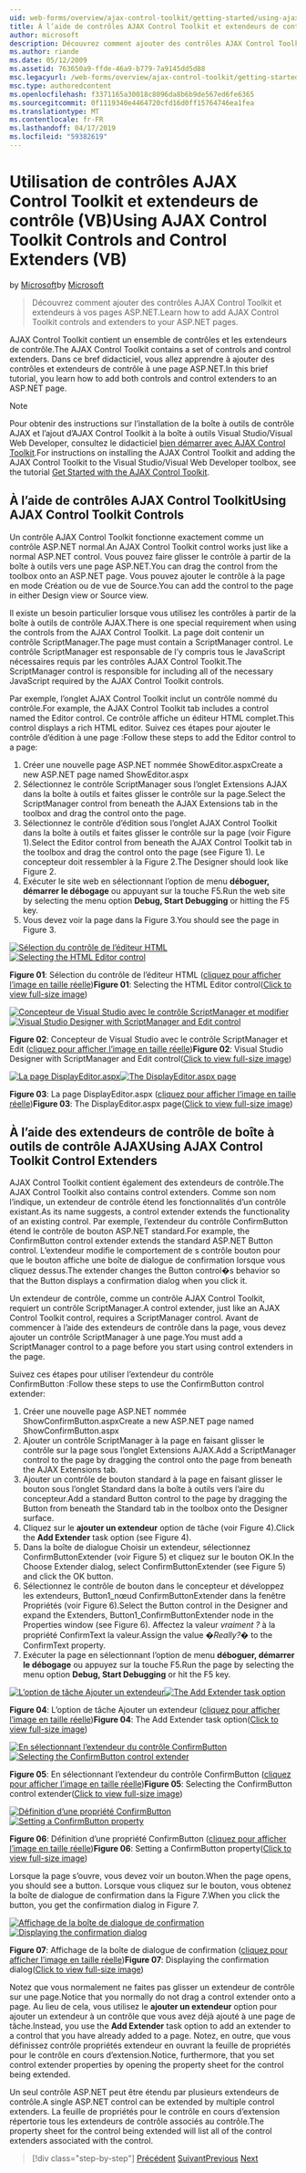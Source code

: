 ```yaml
---
uid: web-forms/overview/ajax-control-toolkit/getting-started/using-ajax-control-toolkit-controls-and-control-extenders-vb
title: À l’aide de contrôles AJAX Control Toolkit et extendeurs de contrôle (VB) | Microsoft Docs
author: microsoft
description: Découvrez comment ajouter des contrôles AJAX Control Toolkit et extendeurs à vos pages ASP.NET.
ms.author: riande
ms.date: 05/12/2009
ms.assetid: 763650a9-ffde-46a9-b779-7a9145dd5d88
msc.legacyurl: /web-forms/overview/ajax-control-toolkit/getting-started/using-ajax-control-toolkit-controls-and-control-extenders-vb
msc.type: authoredcontent
ms.openlocfilehash: f3371165a30018c8096da8b6b9de567ed6fe6365
ms.sourcegitcommit: 0f1119340e4464720cfd16d0ff15764746ea1fea
ms.translationtype: MT
ms.contentlocale: fr-FR
ms.lasthandoff: 04/17/2019
ms.locfileid: "59382619"
---
```

# <a name="using-ajax-control-toolkit-controls-and-control-extenders-vb"></a><span data-ttu-id="331fc-103">Utilisation de contrôles AJAX Control Toolkit et extendeurs de contrôle (VB)</span><span class="sxs-lookup"><span data-stu-id="331fc-103">Using AJAX Control Toolkit Controls and Control Extenders (VB)</span></span>

<span data-ttu-id="331fc-104">by [Microsoft](https://github.com/microsoft)</span><span class="sxs-lookup"><span data-stu-id="331fc-104">by [Microsoft](https://github.com/microsoft)</span></span>

> <span data-ttu-id="331fc-105">Découvrez comment ajouter des contrôles AJAX Control Toolkit et extendeurs à vos pages ASP.NET.</span><span class="sxs-lookup"><span data-stu-id="331fc-105">Learn how to add AJAX Control Toolkit controls and extenders to your ASP.NET pages.</span></span>


<span data-ttu-id="331fc-106">AJAX Control Toolkit contient un ensemble de contrôles et les extendeurs de contrôle.</span><span class="sxs-lookup"><span data-stu-id="331fc-106">The AJAX Control Toolkit contains a set of controls and control extenders.</span></span> <span data-ttu-id="331fc-107">Dans ce bref didacticiel, vous allez apprendre à ajouter des contrôles et extendeurs de contrôle à une page ASP.NET.</span><span class="sxs-lookup"><span data-stu-id="331fc-107">In this brief tutorial, you learn how to add both controls and control extenders to an ASP.NET page.</span></span>

> [!NOTE] 
> 
> <span data-ttu-id="331fc-108">Pour obtenir des instructions sur l’installation de la boîte à outils de contrôle AJAX et l’ajout d’AJAX Control Toolkit à la boîte à outils Visual Studio/Visual Web Developer, consultez le didacticiel [bien démarrer avec AJAX Control Toolkit](get-started-with-the-ajax-control-toolkit-vb.md).</span><span class="sxs-lookup"><span data-stu-id="331fc-108">For instructions on installing the AJAX Control Toolkit and adding the AJAX Control Toolkit to the Visual Studio/Visual Web Developer toolbox, see the tutorial [Get Started with the AJAX Control Toolkit](get-started-with-the-ajax-control-toolkit-vb.md).</span></span>


## <a name="using-ajax-control-toolkit-controls"></a><span data-ttu-id="331fc-109">À l’aide de contrôles AJAX Control Toolkit</span><span class="sxs-lookup"><span data-stu-id="331fc-109">Using AJAX Control Toolkit Controls</span></span>

<span data-ttu-id="331fc-110">Un contrôle AJAX Control Toolkit fonctionne exactement comme un contrôle ASP.NET normal.</span><span class="sxs-lookup"><span data-stu-id="331fc-110">An AJAX Control Toolkit control works just like a normal ASP.NET control.</span></span> <span data-ttu-id="331fc-111">Vous pouvez faire glisser le contrôle à partir de la boîte à outils vers une page ASP.NET.</span><span class="sxs-lookup"><span data-stu-id="331fc-111">You can drag the control from the toolbox onto an ASP.NET page.</span></span> <span data-ttu-id="331fc-112">Vous pouvez ajouter le contrôle à la page en mode Création ou de vue de Source.</span><span class="sxs-lookup"><span data-stu-id="331fc-112">You can add the control to the page in either Design view or Source view.</span></span>

<span data-ttu-id="331fc-113">Il existe un besoin particulier lorsque vous utilisez les contrôles à partir de la boîte à outils de contrôle AJAX.</span><span class="sxs-lookup"><span data-stu-id="331fc-113">There is one special requirement when using the controls from the AJAX Control Toolkit.</span></span> <span data-ttu-id="331fc-114">La page doit contenir un contrôle ScriptManager.</span><span class="sxs-lookup"><span data-stu-id="331fc-114">The page must contain a ScriptManager control.</span></span> <span data-ttu-id="331fc-115">Le contrôle ScriptManager est responsable de l’y compris tous le JavaScript nécessaires requis par les contrôles AJAX Control Toolkit.</span><span class="sxs-lookup"><span data-stu-id="331fc-115">The ScriptManager control is responsible for including all of the necessary JavaScript required by the AJAX Control Toolkit controls.</span></span>

<span data-ttu-id="331fc-116">Par exemple, l’onglet AJAX Control Toolkit inclut un contrôle nommé du contrôle.</span><span class="sxs-lookup"><span data-stu-id="331fc-116">For example, the AJAX Control Toolkit tab includes a control named the Editor control.</span></span> <span data-ttu-id="331fc-117">Ce contrôle affiche un éditeur HTML complet.</span><span class="sxs-lookup"><span data-stu-id="331fc-117">This control displays a rich HTML editor.</span></span> <span data-ttu-id="331fc-118">Suivez ces étapes pour ajouter le contrôle d’édition à une page :</span><span class="sxs-lookup"><span data-stu-id="331fc-118">Follow these steps to add the Editor control to a page:</span></span>

1. <span data-ttu-id="331fc-119">Créer une nouvelle page ASP.NET nommée ShowEditor.aspx</span><span class="sxs-lookup"><span data-stu-id="331fc-119">Create a new ASP.NET page named ShowEditor.aspx</span></span>
2. <span data-ttu-id="331fc-120">Sélectionnez le contrôle ScriptManager sous l’onglet Extensions AJAX dans la boîte à outils et faites glisser le contrôle sur la page.</span><span class="sxs-lookup"><span data-stu-id="331fc-120">Select the ScriptManager control from beneath the AJAX Extensions tab in the toolbox and drag the control onto the page.</span></span>
3. <span data-ttu-id="331fc-121">Sélectionnez le contrôle d’édition sous l’onglet AJAX Control Toolkit dans la boîte à outils et faites glisser le contrôle sur la page (voir Figure 1).</span><span class="sxs-lookup"><span data-stu-id="331fc-121">Select the Editor control from beneath the AJAX Control Toolkit tab in the toolbox and drag the control onto the page (see Figure 1).</span></span> <span data-ttu-id="331fc-122">Le concepteur doit ressembler à la Figure 2.</span><span class="sxs-lookup"><span data-stu-id="331fc-122">The Designer should look like Figure 2.</span></span>
4. <span data-ttu-id="331fc-123">Exécuter le site web en sélectionnant l’option de menu **déboguer, démarrer le débogage** ou appuyant sur la touche F5.</span><span class="sxs-lookup"><span data-stu-id="331fc-123">Run the web site by selecting the menu option **Debug, Start Debugging** or hitting the F5 key.</span></span>
5. <span data-ttu-id="331fc-124">Vous devez voir la page dans la Figure 3.</span><span class="sxs-lookup"><span data-stu-id="331fc-124">You should see the page in Figure 3.</span></span>


<span data-ttu-id="331fc-125">[![Sélection du contrôle de l’éditeur HTML](using-ajax-control-toolkit-controls-and-control-extenders-vb/_static/image1.jpg)](using-ajax-control-toolkit-controls-and-control-extenders-vb/_static/image1.png)</span><span class="sxs-lookup"><span data-stu-id="331fc-125">[![Selecting the HTML Editor control](using-ajax-control-toolkit-controls-and-control-extenders-vb/_static/image1.jpg)](using-ajax-control-toolkit-controls-and-control-extenders-vb/_static/image1.png)</span></span>

<span data-ttu-id="331fc-126">**Figure 01**: Sélection du contrôle de l’éditeur HTML ([cliquez pour afficher l’image en taille réelle](using-ajax-control-toolkit-controls-and-control-extenders-vb/_static/image2.png))</span><span class="sxs-lookup"><span data-stu-id="331fc-126">**Figure 01**: Selecting the HTML Editor control([Click to view full-size image](using-ajax-control-toolkit-controls-and-control-extenders-vb/_static/image2.png))</span></span>


<span data-ttu-id="331fc-127">[![Concepteur de Visual Studio avec le contrôle ScriptManager et modifier](using-ajax-control-toolkit-controls-and-control-extenders-vb/_static/image2.jpg)](using-ajax-control-toolkit-controls-and-control-extenders-vb/_static/image3.png)</span><span class="sxs-lookup"><span data-stu-id="331fc-127">[![Visual Studio Designer with ScriptManager and Edit control](using-ajax-control-toolkit-controls-and-control-extenders-vb/_static/image2.jpg)](using-ajax-control-toolkit-controls-and-control-extenders-vb/_static/image3.png)</span></span>

<span data-ttu-id="331fc-128">**Figure 02**: Concepteur de Visual Studio avec le contrôle ScriptManager et Edit ([cliquez pour afficher l’image en taille réelle](using-ajax-control-toolkit-controls-and-control-extenders-vb/_static/image4.png))</span><span class="sxs-lookup"><span data-stu-id="331fc-128">**Figure 02**: Visual Studio Designer with ScriptManager and Edit control([Click to view full-size image](using-ajax-control-toolkit-controls-and-control-extenders-vb/_static/image4.png))</span></span>


<span data-ttu-id="331fc-129">[![La page DisplayEditor.aspx](using-ajax-control-toolkit-controls-and-control-extenders-vb/_static/image3.jpg)](using-ajax-control-toolkit-controls-and-control-extenders-vb/_static/image5.png)</span><span class="sxs-lookup"><span data-stu-id="331fc-129">[![The DisplayEditor.aspx page](using-ajax-control-toolkit-controls-and-control-extenders-vb/_static/image3.jpg)](using-ajax-control-toolkit-controls-and-control-extenders-vb/_static/image5.png)</span></span>

<span data-ttu-id="331fc-130">**Figure 03**: La page DisplayEditor.aspx ([cliquez pour afficher l’image en taille réelle](using-ajax-control-toolkit-controls-and-control-extenders-vb/_static/image6.png))</span><span class="sxs-lookup"><span data-stu-id="331fc-130">**Figure 03**: The DisplayEditor.aspx page([Click to view full-size image](using-ajax-control-toolkit-controls-and-control-extenders-vb/_static/image6.png))</span></span>


## <a name="using-ajax-control-toolkit-control-extenders"></a><span data-ttu-id="331fc-131">À l’aide des extendeurs de contrôle de boîte à outils de contrôle AJAX</span><span class="sxs-lookup"><span data-stu-id="331fc-131">Using AJAX Control Toolkit Control Extenders</span></span>

<span data-ttu-id="331fc-132">AJAX Control Toolkit contient également des extendeurs de contrôle.</span><span class="sxs-lookup"><span data-stu-id="331fc-132">The AJAX Control Toolkit also contains control extenders.</span></span> <span data-ttu-id="331fc-133">Comme son nom l’indique, un extendeur de contrôle étend les fonctionnalités d’un contrôle existant.</span><span class="sxs-lookup"><span data-stu-id="331fc-133">As its name suggests, a control extender extends the functionality of an existing control.</span></span> <span data-ttu-id="331fc-134">Par exemple, l’extendeur du contrôle ConfirmButton étend le contrôle de bouton ASP.NET standard.</span><span class="sxs-lookup"><span data-stu-id="331fc-134">For example, the ConfirmButton control extender extends the standard ASP.NET Button control.</span></span> <span data-ttu-id="331fc-135">L’extendeur modifie le comportement de s contrôle bouton pour que le bouton affiche une boîte de dialogue de confirmation lorsque vous cliquez dessus.</span><span class="sxs-lookup"><span data-stu-id="331fc-135">The extender changes the Button control�s behavior so that the Button displays a confirmation dialog when you click it.</span></span>

<span data-ttu-id="331fc-136">Un extendeur de contrôle, comme un contrôle AJAX Control Toolkit, requiert un contrôle ScriptManager.</span><span class="sxs-lookup"><span data-stu-id="331fc-136">A control extender, just like an AJAX Control Toolkit control, requires a ScriptManager control.</span></span> <span data-ttu-id="331fc-137">Avant de commencer à l’aide des extendeurs de contrôle dans la page, vous devez ajouter un contrôle ScriptManager à une page.</span><span class="sxs-lookup"><span data-stu-id="331fc-137">You must add a ScriptManager control to a page before you start using control extenders in the page.</span></span>

<span data-ttu-id="331fc-138">Suivez ces étapes pour utiliser l’extendeur du contrôle ConfirmButton :</span><span class="sxs-lookup"><span data-stu-id="331fc-138">Follow these steps to use the ConfirmButton control extender:</span></span>

1. <span data-ttu-id="331fc-139">Créer une nouvelle page ASP.NET nommée ShowConfirmButton.aspx</span><span class="sxs-lookup"><span data-stu-id="331fc-139">Create a new ASP.NET page named ShowConfirmButton.aspx</span></span>
2. <span data-ttu-id="331fc-140">Ajouter un contrôle ScriptManager à la page en faisant glisser le contrôle sur la page sous l’onglet Extensions AJAX.</span><span class="sxs-lookup"><span data-stu-id="331fc-140">Add a ScriptManager control to the page by dragging the control onto the page from beneath the AJAX Extensions tab.</span></span>
3. <span data-ttu-id="331fc-141">Ajouter un contrôle de bouton standard à la page en faisant glisser le bouton sous l’onglet Standard dans la boîte à outils vers l’aire du concepteur.</span><span class="sxs-lookup"><span data-stu-id="331fc-141">Add a standard Button control to the page by dragging the Button from beneath the Standard tab in the toolbox onto the Designer surface.</span></span>
4. <span data-ttu-id="331fc-142">Cliquez sur le **ajouter un extendeur** option de tâche (voir Figure 4).</span><span class="sxs-lookup"><span data-stu-id="331fc-142">Click the **Add Extender** task option (see Figure 4).</span></span>
5. <span data-ttu-id="331fc-143">Dans la boîte de dialogue Choisir un extendeur, sélectionnez ConfirmButtonExtender (voir Figure 5) et cliquez sur le bouton OK.</span><span class="sxs-lookup"><span data-stu-id="331fc-143">In the Choose Extender dialog, select ConfirmButtonExtender (see Figure 5) and click the OK button.</span></span>
6. <span data-ttu-id="331fc-144">Sélectionnez le contrôle de bouton dans le concepteur et développez les extendeurs, Button1\_nœud ConfirmButtonExtender dans la fenêtre Propriétés (voir Figure 6).</span><span class="sxs-lookup"><span data-stu-id="331fc-144">Select the Button control in the Designer and expand the Extenders, Button1\_ConfirmButtonExtender node in the Properties window (see Figure 6).</span></span> <span data-ttu-id="331fc-145">Affectez la valeur *vraiment ?* à la propriété ConfirmText la valeur.</span><span class="sxs-lookup"><span data-stu-id="331fc-145">Assign the value *�Really?�* to the ConfirmText property.</span></span>
7. <span data-ttu-id="331fc-146">Exécuter la page en sélectionnant l’option de menu **déboguer, démarrer le débogage** ou appuyez sur la touche F5.</span><span class="sxs-lookup"><span data-stu-id="331fc-146">Run the page by selecting the menu option **Debug, Start Debugging** or hit the F5 key.</span></span>


<span data-ttu-id="331fc-147">[![L’option de tâche Ajouter un extendeur](using-ajax-control-toolkit-controls-and-control-extenders-vb/_static/image4.jpg)](using-ajax-control-toolkit-controls-and-control-extenders-vb/_static/image7.png)</span><span class="sxs-lookup"><span data-stu-id="331fc-147">[![The Add Extender task option](using-ajax-control-toolkit-controls-and-control-extenders-vb/_static/image4.jpg)](using-ajax-control-toolkit-controls-and-control-extenders-vb/_static/image7.png)</span></span>

<span data-ttu-id="331fc-148">**Figure 04**: L’option de tâche Ajouter un extendeur ([cliquez pour afficher l’image en taille réelle](using-ajax-control-toolkit-controls-and-control-extenders-vb/_static/image8.png))</span><span class="sxs-lookup"><span data-stu-id="331fc-148">**Figure 04**: The Add Extender task option([Click to view full-size image](using-ajax-control-toolkit-controls-and-control-extenders-vb/_static/image8.png))</span></span>


<span data-ttu-id="331fc-149">[![En sélectionnant l’extendeur du contrôle ConfirmButton](using-ajax-control-toolkit-controls-and-control-extenders-vb/_static/image5.jpg)](using-ajax-control-toolkit-controls-and-control-extenders-vb/_static/image9.png)</span><span class="sxs-lookup"><span data-stu-id="331fc-149">[![Selecting the ConfirmButton control extender](using-ajax-control-toolkit-controls-and-control-extenders-vb/_static/image5.jpg)](using-ajax-control-toolkit-controls-and-control-extenders-vb/_static/image9.png)</span></span>

<span data-ttu-id="331fc-150">**Figure 05**: En sélectionnant l’extendeur du contrôle ConfirmButton ([cliquez pour afficher l’image en taille réelle](using-ajax-control-toolkit-controls-and-control-extenders-vb/_static/image10.png))</span><span class="sxs-lookup"><span data-stu-id="331fc-150">**Figure 05**: Selecting the ConfirmButton control extender([Click to view full-size image](using-ajax-control-toolkit-controls-and-control-extenders-vb/_static/image10.png))</span></span>


<span data-ttu-id="331fc-151">[![Définition d’une propriété ConfirmButton](using-ajax-control-toolkit-controls-and-control-extenders-vb/_static/image6.jpg)](using-ajax-control-toolkit-controls-and-control-extenders-vb/_static/image11.png)</span><span class="sxs-lookup"><span data-stu-id="331fc-151">[![Setting a ConfirmButton property](using-ajax-control-toolkit-controls-and-control-extenders-vb/_static/image6.jpg)](using-ajax-control-toolkit-controls-and-control-extenders-vb/_static/image11.png)</span></span>

<span data-ttu-id="331fc-152">**Figure 06**: Définition d’une propriété ConfirmButton ([cliquez pour afficher l’image en taille réelle](using-ajax-control-toolkit-controls-and-control-extenders-vb/_static/image12.png))</span><span class="sxs-lookup"><span data-stu-id="331fc-152">**Figure 06**: Setting a ConfirmButton property([Click to view full-size image](using-ajax-control-toolkit-controls-and-control-extenders-vb/_static/image12.png))</span></span>


<span data-ttu-id="331fc-153">Lorsque la page s’ouvre, vous devez voir un bouton.</span><span class="sxs-lookup"><span data-stu-id="331fc-153">When the page opens, you should see a button.</span></span> <span data-ttu-id="331fc-154">Lorsque vous cliquez sur le bouton, vous obtenez la boîte de dialogue de confirmation dans la Figure 7.</span><span class="sxs-lookup"><span data-stu-id="331fc-154">When you click the button, you get the confirmation dialog in Figure 7.</span></span>


<span data-ttu-id="331fc-155">[![Affichage de la boîte de dialogue de confirmation](using-ajax-control-toolkit-controls-and-control-extenders-vb/_static/image7.jpg)](using-ajax-control-toolkit-controls-and-control-extenders-vb/_static/image13.png)</span><span class="sxs-lookup"><span data-stu-id="331fc-155">[![Displaying the confirmation dialog](using-ajax-control-toolkit-controls-and-control-extenders-vb/_static/image7.jpg)](using-ajax-control-toolkit-controls-and-control-extenders-vb/_static/image13.png)</span></span>

<span data-ttu-id="331fc-156">**Figure 07**: Affichage de la boîte de dialogue de confirmation ([cliquez pour afficher l’image en taille réelle](using-ajax-control-toolkit-controls-and-control-extenders-vb/_static/image14.png))</span><span class="sxs-lookup"><span data-stu-id="331fc-156">**Figure 07**: Displaying the confirmation dialog([Click to view full-size image](using-ajax-control-toolkit-controls-and-control-extenders-vb/_static/image14.png))</span></span>


<span data-ttu-id="331fc-157">Notez que vous normalement ne faites pas glisser un extendeur de contrôle sur une page.</span><span class="sxs-lookup"><span data-stu-id="331fc-157">Notice that you normally do not drag a control extender onto a page.</span></span> <span data-ttu-id="331fc-158">Au lieu de cela, vous utilisez le **ajouter un extendeur** option pour ajouter un extendeur à un contrôle que vous avez déjà ajouté à une page de tâche.</span><span class="sxs-lookup"><span data-stu-id="331fc-158">Instead, you use the **Add Extender** task option to add an extender to a control that you have already added to a page.</span></span> <span data-ttu-id="331fc-159">Notez, en outre, que vous définissez contrôle propriétés extendeur en ouvrant la feuille de propriétés pour le contrôle en cours d’extension.</span><span class="sxs-lookup"><span data-stu-id="331fc-159">Notice, furthermore, that you set control extender properties by opening the property sheet for the control being extended.</span></span>

<span data-ttu-id="331fc-160">Un seul contrôle ASP.NET peut être étendu par plusieurs extendeurs de contrôle.</span><span class="sxs-lookup"><span data-stu-id="331fc-160">A single ASP.NET control can be extended by multiple control extenders.</span></span> <span data-ttu-id="331fc-161">La feuille de propriétés pour le contrôle en cours d’extension répertorie tous les extendeurs de contrôle associés au contrôle.</span><span class="sxs-lookup"><span data-stu-id="331fc-161">The property sheet for the control being extended will list all of the control extenders associated with the control.</span></span>

> [!div class="step-by-step"]
> <span data-ttu-id="331fc-162">[Précédent](get-started-with-the-ajax-control-toolkit-vb.md)
> [Suivant](creating-a-custom-ajax-control-toolkit-control-extender-vb.md)</span><span class="sxs-lookup"><span data-stu-id="331fc-162">[Previous](get-started-with-the-ajax-control-toolkit-vb.md)
[Next](creating-a-custom-ajax-control-toolkit-control-extender-vb.md)</span></span>
